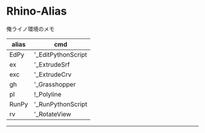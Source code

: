# Rhino-Alias  


俺ライノ環境のメモ  


| alias | cmd |
| --- | --- |
| EdPy | '_EditPythonScript |
| ex | '_ExtrudeSrf |
| exc | '_ExtrudeCrv |
| gh | '_Grasshopper |
| pl | !_Polyline |
| RunPy | '_RunPythonScript |
| rv | '_RotateView |


---  